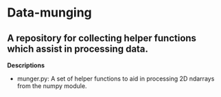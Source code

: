 Data-munging
==============

A repository for collecting helper functions which assist in processing data.
--------------
**Descriptions**
- munger.py: A set of helper functions to aid in processing 2D ndarrays from the numpy module.